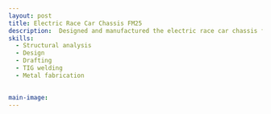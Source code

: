 ```yaml
---
layout: post
title: Electric Race Car Chassis FM25
description:  Designed and manufactured the electric race car chassis for Formula Manipal, achieving 3rd place overall at Formula Bharat 2025. The chassis featured an optimised tubular space frame with high torsional stiffness-to-weight ratio, validated through FEA in CATIA V5 and physical torsion testing using a custom-built jig. Developed ergonomic, high-precision welding fixtures to improve assembly accuracy and welder accessibility. Oversaw manufacturing timelines, welding operations, and final subsystem integration. Served as lead welder for both combustion and electric chassis builds, ensuring compliance with Formula Student safety and performance standards.
skills: 
  - Structural analysis
  - Design
  - Drafting
  - TIG welding
  - Metal fabrication
 

main-image: 
---
```

